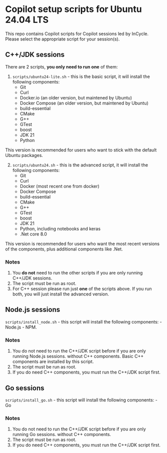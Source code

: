 Copilot setup scripts for Ubuntu 24.04 LTS
==========================================

This repo contains Copilot scripts for Copilot sessions led by InCycle. Please select the appropriate script for your session(s).

C++/JDK sessions
-----------------

There are 2 scripts, **you only need to run one** of them:

1. `scripts/ubuntu24-lite.sh` - this is the basic script, it will install the following components:
    - Git
    - Curl
    - Docker.io (an older version, but maintened by Ubuntu)
    - Docker Compose    (an older version, but maintened by Ubuntu)
    - build-essential
    - CMake
    - G++
    - GTest
    - boost
    - JDK 21
    - Python

This version is recommended for users who want to stick with the default Ubuntu packages.

2. `scripts/ubuntu24.sh` - this is the advanced script, it will install the following components:
    - Git
    - Curl
    - Docker (most recent one from docker)
    - Docker Compose
    - build-essential
    - CMake
    - G++
    - GTest
    - boost
    - JDK 21
    - Python, including notebooks and keras
    - .Net core 8.0

This version is recommended for users who want the most recent versions of the components, plus additional components like .Net.

### Notes

1. You **do not** need to run the other scripts if you are only running C++/JDK sessions.
2. The script must be run as root.
3. For C++ session please run just **one** of the scripts above. If you run both, you will just install the advanced version.

Node.js sessions
----------------

`scripts/install_node.sh` - this script will install the following components:
    - Node.js
    - NPM.

### Notes

1. You do not need to run the C++/JDK script before if you are only running Node.js sessions. without C++ components. Basic C++ components are installed by this script.
2. The script must be run as root.
3. If you do need C++ components, you must run the C++/JDK script first.


Go sessions
-----------

`scripts/install_go.sh` - this script will install the following components:
    - Go

### Notes

1. You do not need to run the C++/JDK script before if you are only running Go sessions. without C++ components.
2. The script must be run as root.
3. If you do need C++ components, you must run the C++/JDK script first.
